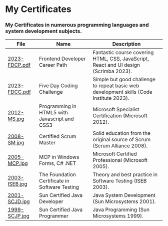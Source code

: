 # My Certificates

### My Certificates in numerous programming languages and system development subjects.

| File                                       | Name                           | Description                                                               |
| ------------------------------------------ | ------------------------------ | ------------------------------------------------------------------------- |
| [2023-FDCP.pdf](./2023-FDCP.pdf) | Frontend Developer Career Path | Fantastic course covering HTML, CSS, JavaScript, React and UI design (Scrimba 2023). |
| [2023-FDCC.pdf](./2023-FDCC.pdf) | Five Day Coding Challenge | Simple but good challenge to repeat basic web development skills (Code Institute 2023). |
| [2012-MS.jpg](./2012-MS.jpg) | Programming in HTML5 with Javascript and CSS3 | Microsoft Specialist Certification (Microsoft 2012). |
| [2008-SM.jpg](./2008-SM.jpg) | Certified Scrum Master | Solid education from the original source of Scrum (Scrum Alliance 2008). |
| [2005-MCP.jpg](./2005-MCP.jpg) | MCP in Windows Forms, C# .NET | Microsoft Certified Professional (Microsoft 2005). |
| [2003-ISEB.jpg](./2003-ISEB.jpg) |The Foundation Certificate in Software Testing | Theory and best practice in Software Testing (ISEB 2003). |
| [2001-SCJD.jpg](./2001-SCJD.jpg) | Sun Certified Java Developer | Java System Development (Sun Microsystems 2001). |
| [1999-SCJP.jpg](./1999-SCJP.jpg) | Sun Certified Java Programmer | Java Programming (Sun Microsystems 1999). |
